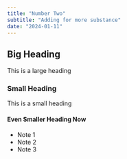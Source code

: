 ```yaml
---
title: "Number Two"
subtitle: "Adding for more substance"
date: "2024-01-11"
---
```


## Big Heading

This is a large heading

### Small Heading

This is a small heading

#### Even Smaller Heading Now

-   Note 1
-   Note 2
-   Note 3
